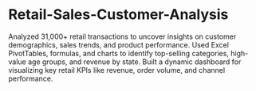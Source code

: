 # Retail-Sales-Customer-Analysis

Analyzed 31,000+ retail transactions to uncover insights on customer demographics, sales trends, and product performance.
Used Excel PivotTables, formulas, and charts to identify top-selling categories, high-value age groups, and revenue by state.
Built a dynamic dashboard for visualizing key retail KPIs like revenue, order volume, and channel performance.
